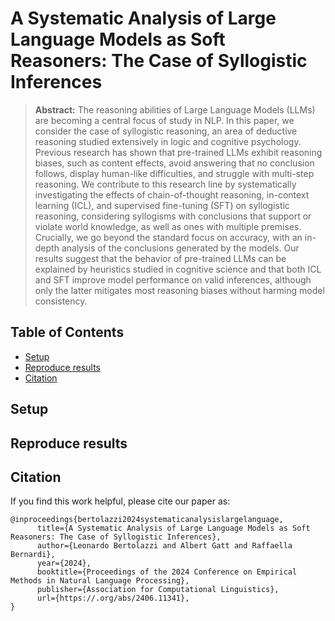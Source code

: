 # A Systematic Analysis of Large Language Models as Soft Reasoners: The Case of Syllogistic Inferences

> **Abstract:** The reasoning abilities of Large Language Models (LLMs) are becoming a central focus of study in NLP. In this paper, we consider the case of syllogistic reasoning, an area of deductive reasoning studied extensively in logic and cognitive psychology. Previous research has shown that pre-trained LLMs exhibit reasoning biases, such as content effects, avoid answering that no conclusion follows, display human-like difficulties, and struggle with multi-step reasoning. We contribute to this research line by systematically investigating the effects of chain-of-thought reasoning, in-context learning (ICL), and supervised fine-tuning (SFT) on syllogistic reasoning, considering syllogisms with conclusions that support or violate world knowledge, as well as ones with multiple premises. Crucially, we go beyond the standard focus on accuracy, with an in-depth analysis of the conclusions generated by the models. Our results suggest that the behavior of pre-trained LLMs can be explained by heuristics studied in cognitive science and that both ICL and SFT improve model performance on valid inferences, although only the latter mitigates most reasoning biases without harming model consistency.

## Table of Contents
- [Setup](#setup)
- [Reproduce results](#results)
- [Citation](#citation)

## Setup

## Reproduce results

## Citation

If you find this work helpful, please cite our paper as:

```
@inproceedings{bertolazzi2024systematicanalysislargelanguage,
      title={A Systematic Analysis of Large Language Models as Soft Reasoners: The Case of Syllogistic Inferences}, 
      author={Leonardo Bertolazzi and Albert Gatt and Raffaella Bernardi},
      year={2024},
      booktitle={Proceedings of the 2024 Conference on Empirical Methods in Natural Language Processing},
      publisher={Association for Computational Linguistics},
      url={https://.org/abs/2406.11341}, 
}
```
